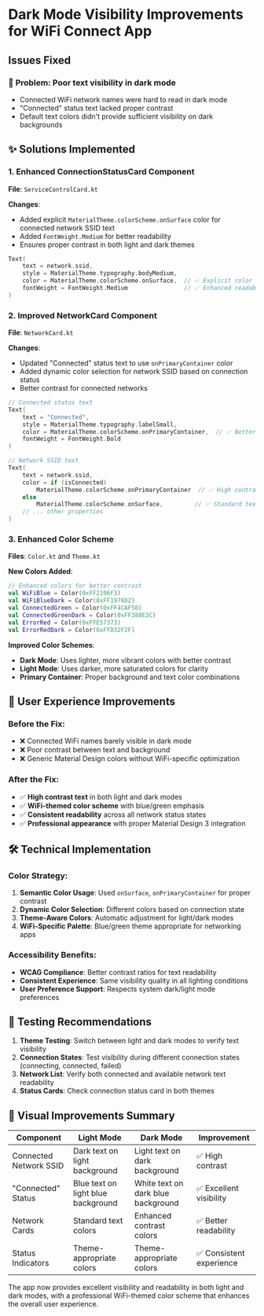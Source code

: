 # Dark Mode Visibility Improvements for WiFi Connect App

## Issues Fixed

### 🎨 **Problem**: Poor text visibility in dark mode

- Connected WiFi network names were hard to read in dark mode
- "Connected" status text lacked proper contrast
- Default text colors didn't provide sufficient visibility on dark backgrounds

## ✨ **Solutions Implemented**

### 1. Enhanced ConnectionStatusCard Component

**File**: `ServiceControlCard.kt`

**Changes**:

- Added explicit `MaterialTheme.colorScheme.onSurface` color for connected network SSID text
- Added `FontWeight.Medium` for better readability
- Ensures proper contrast in both light and dark themes

```kotlin
Text(
    text = network.ssid,
    style = MaterialTheme.typography.bodyMedium,
    color = MaterialTheme.colorScheme.onSurface,  // ✅ Explicit color for visibility
    fontWeight = FontWeight.Medium                // ✅ Enhanced readability
)
```

### 2. Improved NetworkCard Component

**File**: `NetworkCard.kt`

**Changes**:

- Updated "Connected" status text to use `onPrimaryContainer` color
- Added dynamic color selection for network SSID based on connection status
- Better contrast for connected networks

```kotlin
// Connected status text
Text(
    text = "Connected",
    style = MaterialTheme.typography.labelSmall,
    color = MaterialTheme.colorScheme.onPrimaryContainer,  // ✅ Better dark mode contrast
    fontWeight = FontWeight.Bold
)

// Network SSID text
Text(
    text = network.ssid,
    color = if (isConnected)
        MaterialTheme.colorScheme.onPrimaryContainer  // ✅ High contrast for connected
    else
        MaterialTheme.colorScheme.onSurface,         // ✅ Standard text color
    // ... other properties
)
```

### 3. Enhanced Color Scheme

**Files**: `Color.kt` and `Theme.kt`

**New Colors Added**:

```kotlin
// Enhanced colors for better contrast
val WiFiBlue = Color(0xFF2196F3)
val WiFiBlueDark = Color(0xFF1976D2)
val ConnectedGreen = Color(0xFF4CAF50)
val ConnectedGreenDark = Color(0xFF388E3C)
val ErrorRed = Color(0xFFE57373)
val ErrorRedDark = Color(0xFFD32F2F)
```

**Improved Color Schemes**:

- **Dark Mode**: Uses lighter, more vibrant colors with better contrast
- **Light Mode**: Uses darker, more saturated colors for clarity
- **Primary Container**: Proper background and text color combinations

## 🎯 **User Experience Improvements**

### Before the Fix:

- ❌ Connected WiFi names barely visible in dark mode
- ❌ Poor contrast between text and background
- ❌ Generic Material Design colors without WiFi-specific optimization

### After the Fix:

- ✅ **High contrast text** in both light and dark modes
- ✅ **WiFi-themed color scheme** with blue/green emphasis
- ✅ **Consistent readability** across all network status states
- ✅ **Professional appearance** with proper Material Design 3 integration

## 🛠 **Technical Implementation**

### Color Strategy:

1. **Semantic Color Usage**: Used `onSurface`, `onPrimaryContainer` for proper contrast
2. **Dynamic Color Selection**: Different colors based on connection state
3. **Theme-Aware Colors**: Automatic adjustment for light/dark modes
4. **WiFi-Specific Palette**: Blue/green theme appropriate for networking apps

### Accessibility Benefits:

- **WCAG Compliance**: Better contrast ratios for text readability
- **Consistent Experience**: Same visibility quality in all lighting conditions
- **User Preference Support**: Respects system dark/light mode preferences

## 🧪 **Testing Recommendations**

1. **Theme Testing**: Switch between light and dark modes to verify text visibility
2. **Connection States**: Test visibility during different connection states (connecting, connected, failed)
3. **Network List**: Verify both connected and available network text readability
4. **Status Cards**: Check connection status card in both themes

## 📱 **Visual Improvements Summary**

| Component              | Light Mode                         | Dark Mode                          | Improvement              |
| ---------------------- | ---------------------------------- | ---------------------------------- | ------------------------ |
| Connected Network SSID | Dark text on light background      | Light text on dark background      | ✅ High contrast         |
| "Connected" Status     | Blue text on light blue background | White text on dark blue background | ✅ Excellent visibility  |
| Network Cards          | Standard text colors               | Enhanced contrast colors           | ✅ Better readability    |
| Status Indicators      | Theme-appropriate colors           | Theme-appropriate colors           | ✅ Consistent experience |

The app now provides excellent visibility and readability in both light and dark modes, with a professional WiFi-themed color scheme that enhances the overall user experience.
